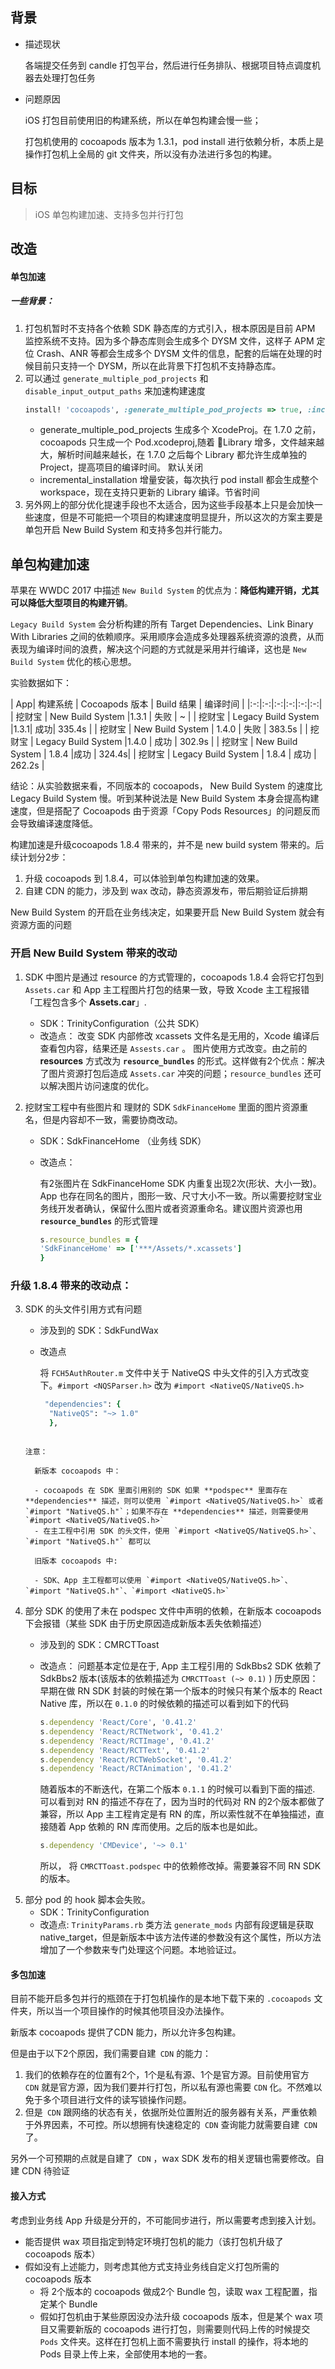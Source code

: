 ## 背景 

- 描述现状

  各端提交任务到 candle 打包平台，然后进行任务排队、根据项目特点调度机器去处理打包任务

- 问题原因

  iOS 打包目前使用旧的构建系统，所以在单包构建会慢一些；

  打包机使用的 cocoapods 版本为 1.3.1，pod install 进行依赖分析，本质上是操作打包机上全局的 git 文件夹，所以没有办法进行多包的构建。

  

## 目标

> iOS 单包构建加速、支持多包并行打包


## 改造

#### 单包加速

##### 一些背景：

1. 打包机暂时不支持各个依赖 SDK 静态库的方式引入，根本原因是目前 APM 监控系统不支持。因为多个静态库则会生成多个 DYSM 文件，这样子 APM 定位 Crash、ANR 等都会生成多个 DYSM 文件的信息，配套的后端在处理的时候目前只支持一个 DYSM，所以在此背景下打包机不支持静态库。
2. 可以通过 `generate_multiple_pod_projects` 和 `disable_input_output_paths` 来加速构建速度
   ```ruby
   install! 'cocoapods', :generate_multiple_pod_projects => true, :incremental_installation => true, :disable_input_output_paths => true
   ```
   - generate_multiple_pod_projects
     生成多个 XcodeProj。在 1.7.0 之前，cocoapods 只生成一个 Pod.xcodeproj,随着 Library 增多，文件越来越大，解析时间越来越长，在 1.7.0 之后每个 Library 都允许生成单独的 Project，提高项目的编译时间。 默认关闭
   - incremental_installation
     增量安装，每次执行 pod install 都会生成整个 workspace，现在支持只更新的 Library 编译。节省时间
3. 另外网上的部分优化提速手段也不太适合，因为这些手段基本上只是会加快一些速度，但是不可能把一个项目的构建速度明显提升，所以这次的方案主要是单包开启 New Build System 和支持多包并行能力。



## 单包构建加速

苹果在 WWDC 2017 中描述 `New Build System` 的优点为：**降低构建开销，尤其可以降低大型项目的构建开销**。

`Legacy Build System` 会分析构建的所有 Target Dependencies、Link Binary With Libraries 之间的依赖顺序。采用顺序会造成多处理器系统资源的浪费，从而表现为编译时间的浪费，解决这个问题的方式就是采用并行编译，这也是 `New Build System`  优化的核心思想。



实验数据如下：

| App| 构建系统 |  Cocoapods 版本  | Build 结果 | 编译时间 |
|:-:|:-:|:-:|:-:|:-:|:-:|
| 挖财宝 | New Build System |1.3.1 | 失败  | ~ |
| 挖财宝 | Legacy Build System |1.3.1| 成功| 335.4s |
| 挖财宝 | New Build System | 1.4.0  | 失败 | 383.5s |
| 挖财宝 | Legacy Build System |1.4.0 | 成功 | 302.9s |
| 挖财宝 | New Build System | 1.8.4  |成功 |   324.4s|
| 挖财宝 | Legacy Build System | 1.8.4 | 成功 | 262.2s |

结论：从实验数据来看，不同版本的 cocoapods， New Build System 的速度比 Legacy Build System 慢。听到某种说法是 New Build System 本身会提高构建速度，但是搭配了 Cocoapods 由于资源「Copy Pods Resources」的问题反而会导致编译速度降低。

构建加速是升级cocoapods 1.8.4 带来的，并不是 new build system 带来的。后续计划分2步：

1. 升级 cocoapods 到 1.8.4，可以体验到单包构建加速的效果。
2. 自建 CDN 的能力，涉及到 wax 改动，静态资源发布，带后期验证后排期





New Build System 的开启在业务线决定，如果要开启 New Build System 就会有资源方面的问题



### 开启 New Build System 带来的改动

1. SDK 中图片是通过 resource 的方式管理的，cocoapods 1.8.4 会将它打包到 `Assets.car` 和 App 主工程图片打包的结果一致，导致 Xcode 主工程报错「工程包含多个 **Assets.car**」.
   - SDK：TrinityConfiguration（公共 SDK）
   - 改造点：
     改变 SDK 内部修改 xcassets 文件名是无用的，Xcode 编译后查看包内容，结果还是 `Assests.car` 。
     图片使用方式改变。由之前的 **resources** 方式改为 **`resource_bundles`** 的形式。这样做有2个优点：解决了图片资源打包后造成 `Assets.car` 冲突的问题；`resource_bundles` 还可以解决图片访问速度的优化。

2. 挖财宝工程中有些图片和 理财的 SDK `SdkFinanceHome` 里面的图片资源重名，但是内容却不一致，需要协商改动。

   - SDK：SdkFinanceHome （业务线 SDK）

   - 改造点：

     有2张图片在 SdkFinanceHome SDK 内重复出现2次(形状、大小一致)。App 也存在同名的图片，图形一致、尺寸大小不一致。所以需要挖财宝业务线开发者确认，保留什么图片或者资源重命名。建议图片资源也用 **`resource_bundles`** 的形式管理

     ```ruby
     s.resource_bundles = {
     'SdkFinanceHome' => ['***/Assets/*.xcassets']
     }
     ```



### 升级 1.8.4 带来的改动点：

3. SDK 的头文件引用方式有问题
   - 涉及到的 SDK：SdkFundWax
   
   - 改造点
     
     将 `FCH5AuthRouter.m` 文件中关于 NativeQS 中头文件的引入方式改变下。`#import <NQSParser.h>` 改为 `#import <NativeQS/NativeQS.h>`
     
     ```ruby
      "dependencies": {
       "NativeQS": "~> 1.0"
       },
   ```
     
   注意：
     
     新版本 cocoapods 中：
   
     - cocoapods 在 SDK 里面引用别的 SDK 如果 **podspec** 里面存在 **dependencies** 描述，则可以使用 `#import <NativeQS/NativeQS.h>` 或者 `#import "NativeQS.h"`；如果不存在 **dependencies** 描述，则需要使用 `#import <NativeQS/NativeQS.h>`
     - 在主工程中引用 SDK 的头文件，使用 `#import <NativeQS/NativeQS.h>`、`#import "NativeQS.h"` 都可以
     
     旧版本 cocoapods 中:
     
     - SDK、App 主工程都可以使用 `#import <NativeQS/NativeQS.h>`、`#import "NativeQS.h"`、`#import <NativeQS.h>`
4. 部分 SDK 的使用了未在 podspec 文件中声明的依赖，在新版本 cocoapods 下会报错（某些 SDK 由于历史原因造成新版本丢失依赖描述）
   - 涉及到的 SDK：CMRCTToast
   - 改造点：
     问题基本定位是在于, App 主工程引用的 SdkBbs2 SDK 依赖了 SdkBbs2 版本(该版本的依赖描述为 `CMRCTToast (~> 0.1)` )
     历史原因： 早期在做 RN SDK 封装的时候在第一个版本的时候只有某个版本的 React Native 库，所以在 `0.1.0` 的时候依赖的描述可以看到如下的代码
     
     ```ruby
     s.dependency 'React/Core', '0.41.2'
     s.dependency 'React/RCTNetwork', '0.41.2'
     s.dependency 'React/RCTImage', '0.41.2'
     s.dependency 'React/RCTText', '0.41.2'
     s.dependency 'React/RCTWebSocket', '0.41.2'
     s.dependency 'React/RCTAnimation', '0.41.2'
     ```
     随着版本的不断迭代，在第二个版本 `0.1.1` 的时候可以看到下面的描述. 可以看到对 RN 的描述不存在了，因为当时的代码对 RN 的2个版本都做了兼容，所以 App 主工程肯定是有 RN 的库，所以索性就不在单独描述，直接随着 App 依赖的 RN 库而使用。之后的版本也是如此。
     ```ruby
     s.dependency 'CMDevice', '~> 0.1'
     ```
     所以， 将 `CMRCTToast.podspec` 中的依赖修改掉。需要兼容不同 RN SDK 的版本。
5. 部分 pod 的 hook 脚本会失败。
   - SDK：TrinityConfiguration
   - 改造点:
      `TrinityParams.rb` 类方法 `generate_mods` 内部有段逻辑是获取 native_target，但是新版本中该方法传递的参数没有这个属性，所以方法增加了一个参数来专门处理这个问题。本地验证过。



#### 多包加速

目前不能开启多包并行的瓶颈在于打包机操作的是本地下载下来的 `.cocoapods` 文件夹，所以当一个项目操作的时候其他项目没办法操作。

新版本 cocoapods 提供了CDN 能力，所以允许多包构建。

但是由于以下2个原因，我们需要自建``` CDN``` 的能力：

1. 我们的依赖存在的位置有2个，1个是私有源、1个是官方源。目前使用官方``` CDN``` 就是官方源，因为我们要并行打包，所以私有源也需要 `CDN` 化。不然难以免于多个项目进行文件的读写锁操作问题。
2. 但是``` CDN``` 跟网络的状态有关，依据所处位置附近的服务器有关系，严重依赖于外界因素，不可控。所以想拥有快速稳定的`` CDN`` 查询能力就需要自建`` CDN`` 了。

另外一个可预期的点就是自建了` CDN` ，wax SDK 发布的相关逻辑也需要修改。自建 CDN 待验证



#### 接入方式

考虑到业务线 App 升级是分开的，不可能同步进行，所以需要考虑到接入计划。

- 能否提供 wax 项目指定到特定环境打包机的能力（该打包机升级了 cocoapods 版本）
- 假如没有上述能力，则考虑其他方式支持业务线自定义打包所需的 cocoapods 版本
  - 将 2个版本的 cocoapods 做成2个 Bundle 包，读取 wax 工程配置，指定某个 Bundle 
  - 假如打包机由于某些原因没办法升级 cocoapods 版本，但是某个 wax 项目又需要新版的 cocoapods 进行打包，则需要则代码上传的时候提交 `Pods` 文件夹。这样在打包机上面不需要执行 install 的操作，将本地的 Pods 目录上传上来，全部使用本地的一套。
